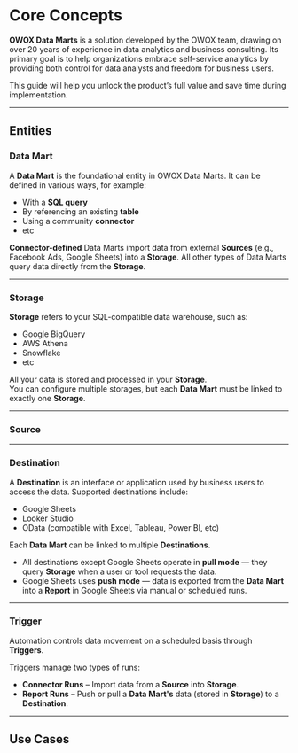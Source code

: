 # Core Concepts

**OWOX Data Marts** is a solution developed by the OWOX team, drawing on over 20 years of experience in data analytics and business consulting. Its primary goal is to help organizations embrace self-service analytics by providing both control for data analysts and freedom for business users.

This guide will help you unlock the product’s full value and save time during implementation.

---
## Entities
### Data Mart

A **Data Mart** is the foundational entity in OWOX Data Marts. It can be defined in various ways, for example:

- With a **SQL query**
- By referencing an existing **table**
- Using a community **connector**
- etc

**Connector-defined** Data Marts import data from external **Sources** (e.g., Facebook Ads, Google Sheets) into a **Storage**.
All other types of Data Marts query data directly from the **Storage**.

---
### Storage

**Storage** refers to your SQL-compatible data warehouse, such as:

- Google BigQuery
- AWS Athena
- Snowflake
- etc

All your data is stored and processed in your **Storage**.  
You can configure multiple storages, but each **Data Mart** must be linked to exactly one **Storage**.

---
### Source

---
### Destination

A **Destination** is an interface or application used by business users to access the data. Supported destinations include:

- Google Sheets
- Looker Studio
- OData (compatible with Excel, Tableau, Power BI, etc)

Each **Data Mart** can be linked to multiple **Destinations**.

- All destinations except Google Sheets operate in **pull mode** — they query **Storage** when a user or tool requests the data.  
- Google Sheets uses **push mode** — data is exported from the **Data Mart** into a **Report** in Google Sheets via manual or scheduled runs.

---
### Trigger

Automation controls data movement on a scheduled basis through **Triggers**.

Triggers manage two types of runs:
- **Connector Runs** – Import data from a **Source** into **Storage**.  
- **Report Runs** – Push or pull a **Data Mart's** data (stored in **Storage**) to a **Destination**.

---
## Use Cases
